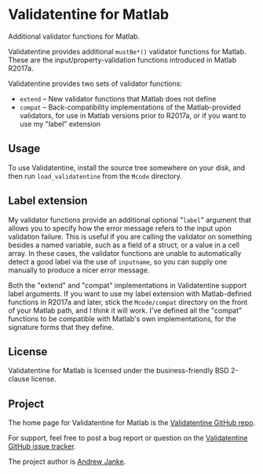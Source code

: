 Validatentine for Matlab
========================

Additional validator functions for Matlab.

Validatentine provides additional `mustBe*()` validator functions for Matlab.
These are the input/property-validation functions introduced in Matlab R2017a.

Validatentine provides two sets of validator functions:

* `extend` – New validator functions that Matlab does not define
* `compat` – Back-compatibility implementations of the Matlab-provided validators, for use in Matlab versions prior to R2017a, or if you want to use my "label" extension

## Usage

To use Validatentine, install the source tree somewhere on your disk, and then run `load_validatentine` from the `Mcode` directory.

## Label extension

My validator functions provide an additional optional "`label`" argument that allows you to specify how the error message refers to the input upon validation failure.
This is useful if you are calling the validator on something besides a named variable, such as a field of a struct, or a value in a cell array.
In these cases, the validator functions are unable to automatically detect a good label via the use of `inputname`, so you can supply one manually to produce a nicer error message.

Both the "extend" and "compat" implementations in Validatentine support label arguments.
If you want to use my label extension with Matlab-defined functions in R2017a and later, stick the `Mcode/compat` directory on the front of your Matlab path, and I _think_ it will work.
I've defined all the "compat" functions to be compatible with Matlab's own implementations, for the signature forms that they define.

## License

Validatentine for Matlab is licensed under the business-friendly BSD 2-clause license.

## Project

The home page for Validatentine for Matlab is the [Validatentine GitHub repo](https://github.com/apjanke/matlab-validatentine).

For support, feel free to post a bug report or question on the [Validatentine GitHub issue tracker](https://github.com/apjanke/matlab-validatentine/issues).

The project author is [Andrew Janke](https://apjanke.net).
